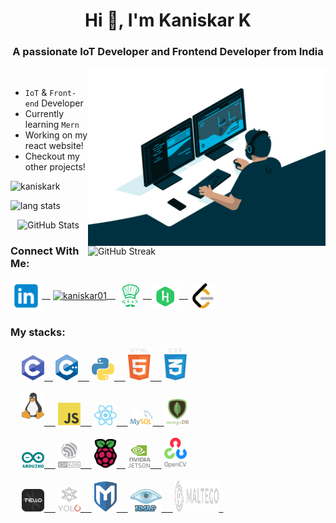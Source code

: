 <h1 align="center">Hi 👋, I'm Kaniskar K</h1>
<h3 align="center">A passionate IoT Developer and Frontend Developer from India</h3>


<img align="right" alt="desk" width="380px" src="./images/programmer.gif">
&ensp;

- `IoT` & `Front-end` Developer
- Currently learning `Mern`
- Working on my react website!
- Checkout my other projects!
<p align="left"> <img src="https://komarev.com/ghpvc/?username=KaniskarK&label=Profile%20views&color=0e75b6&style=flat" alt="kaniskark" /> </p>
<p align="left">
<img alt="lang stats" src="https://github-readme-stats.vercel.app/api/top-langs/?username=KaniskarK&layout=compact&hide_border=true&bg_color=1b2731&text_color=ebdfe2&title_color=eb1622&langs_count=10&hide=procfile&exclude_repo=dice,blog">
</p>

<img align="right" alt="GitHub Streak" width="380px" src="https://github-readme-streak-stats.herokuapp.com?user=KaniskarK&theme=solarized-dark">&ensp;
![GitHub Stats](https://github-readme-stats.vercel.app/api?username=KaniskarK&theme=github_dark)

### Connect With Me:
<p align="left">
<a href="https://www.linkedin.com/in/kaniskar-k-a22520200/" target="blank"><img align="center" src="./images/linkedin.svg" alt="kaniskar"  width="50" />&ensp;&ensp;</a>
<a href="https://stackoverflow.com/users/19772425/kaniskar" target="blank"><img align="center" src="./images/stackoverflow.svg" alt="kaniskar01" width="40" />&ensp;&ensp;</a>
<a href="https://www.codechef.com/users/kaniskar_61" target="blank"><img align="center" src="./images/code.svg" alt="kaniskar_61"  width="40" />&ensp;&ensp;</a>
<a href="https://www.hackerrank.com/kaniskar01" target="blank"><img align="center" src="./images/hackerrank.svg" alt="kaniskar"  width="40" />&ensp;&ensp;</a>
<a href="https://leetcode.com/KANISKAR/" target="blank"><img align="center" src="./images/leetcode.svg" alt="kaniskar"  width="40" /></a>
</p>

### My stacks:

<div align="left">
<div>
    &ensp;&ensp;
    <a href="(https://en.wikipedia.org/wiki/C_(programming_language)"> <img alt=".c" src="./images/c.svg" width="36px" />&ensp;&ensp;</a>
    <a href="(https://cplusplus.com/doc/tutorial/)"> <img alt="cpp" src="./images/c++.svg" width="36px" /> &ensp;&ensp;</a>
    <a href="https://www.python.org/"> <img alt="py" src="./images/python.svg" width="36px" /> &ensp;&ensp;</a>
    <a href="https://developer.mozilla.org/en-US/docs/Web/HTML"> <img alt="htm" src="./images/html.svg" width="36px" /> &ensp;&ensp;</a>
    <a href="https://developer.mozilla.org/en-US/docs/Web/CSS"> <img alt="css" src="./images/css.svg" width="36px" /></a>
</div>
&ensp;
<div>
    &ensp;&ensp;
    <a href="https://www.linux.org/"> <img alt="Linux" src="./images/linux.svg" width="36px" /> &ensp;&ensp;</a>
    <a href="https://javascript.info/"> <img alt="javascript" src="./images/javascript.svg" width="36px" /> &ensp;&ensp;</a>
    <a href="https://reactjs.org/"> <img alt="react" src="./images/react.svg" width="36px" /> &ensp;&ensp;</a>
    <a href="https://www.mysql.com/"> <img alt="mysql" src="./images/mysql.svg" width="36px" /> &ensp;&ensp;</a>
    <a href="https://www.mongodb.com/"> <img alt="mongodb" src="./images/mongodb.svg" width="36px" /></a>
</div>
&ensp;
<div>
    &ensp;&ensp;
    <a href="https://www.arduino.cc/"> <img alt=".vue" src="./images/arduino.svg" width="36px" /> &ensp;&ensp;</a>
    <a href="https://www.espressif.com/en/products/socs/esp8266"> <img alt="esp8266" src="./images/esp8266.svg" width="36px" /> &ensp;&ensp;</a>
    <a href="https://www.raspberrypi.org/"> <img alt="raspberrypi" src="./images/raspberrypi.svg" width="36px" />&ensp;&ensp;</a>
    <a href="https://developer.nvidia.com/embedded/jetson-nano-developer-kit"> <img alt="jetson_nano" src="./images/jetsen.svg" width="36px" /> &ensp;&ensp;</a>
    <a href="https://opencv.org/"> <img alt="opencv" src="./images/opencv.svg" width="36px" /></a>
</div>
&ensp;
<div>
    &ensp;&ensp;
    <a href="https://www.ryzerobotics.com/tello"> <img alt="tello" src="./images/tello.svg" width="36px" /> &ensp;&ensp;</a>
    <a href="https://pjreddie.com/darknet/yolo/"> <img alt="yolo" src="./images/yolo.svg" width="36px" /> &ensp;&ensp;</a>
    <a href="https://www.metasploit.com/"> <img alt="metasploit" src="./images/metasploit.svg" width="36px" /> &ensp;&ensp;</a>
    <a href="https://nmap.org/"> <img alt="nmap" src="./images/nmap.svg" width="50px" /> &ensp;&ensp;</a>
    <a href="https://www.maltego.com/"> <img alt="maltego" src="./images/maltego.svg" height="50px" width="70px" />&ensp;</a>
</div>
&ensp;
</div>
&ensp;
